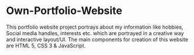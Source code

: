 # Own-Portfolio-Website
This portfolio website project portrays about my information like hobbies, Social media handles, interests etc.  which are portrayed in a creative way and interactive layout/UI. The main components for creation of this website are HTML 5, CSS 3 &amp; JavaScript. 

